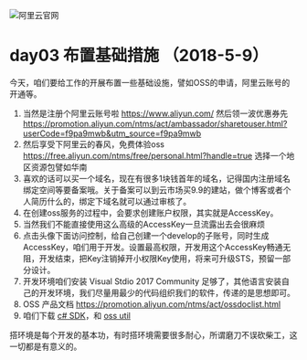 
![阿里云官网](https://github.com/jzaicn/JackCloudDrive/raw/master/doc/img/aliyun_index.png)

# day03 布置基础措施 （2018-5-9）
今天，咱们要给工作的开展布置一些基础设施，譬如OSS的申请，阿里云账号的开通等。
1. 当然是注册个阿里云账号啦 https://www.aliyun.com/ 然后领一波优惠券先 https://promotion.aliyun.com/ntms/act/ambassador/sharetouser.html?userCode=f9pa9mwb&utm_source=f9pa9mwb 
2. 然后享受下阿里云的春风，免费体验oss https://free.aliyun.com/ntms/free/personal.html?handle=true 选择一个地区资源包譬如华南
3. 喜欢的话可以买一个域名，现在有很多1块钱首年的域名，记得国内注册域名绑定空间等要备案哦。关于备案可以到云市场买9.9的建站，做个博客或者个人简历什么的，绑定下域名就可以通过审核了。
4. 在创建oss服务的过程中，会要求创建账户权限，其实就是AccessKey。
5. 当然我们不能直接使用这么高级的AccessKey一旦流露出去会很麻烦
6. 点击头像下面访问控制，给自己创建一个develop的子账号，同时生成AccessKey，咱们用于开发。设置最高权限，开发用这个AccessKey畅通无阻，开发结束，把Key注销掉开小权限Key使用，将来可升级STS，预留一部分设计。
7. 开发环境咱们安装 Visual Stdio 2017 Community 足够了，其他语言安装自己的开发环境，我们尽量用最少的代码组织我们的软件，传递的是思想即可。
8. OSS 产品文档 https://promotion.aliyun.com/ntms/act/ossdoclist.html
9. 咱们下载 [c# SDK](http://docs-aliyun.cn-hangzhou.oss.aliyun-inc.com/assets/attach/32085/cn_zh/1515493045734/aliyun_oss_dotnet_sdk_2_8_0.zip?spm=a2c4g.11186623.2.6.ihyO6q&file=aliyun_oss_dotnet_sdk_2_8_0.zip)，和 [oss util](http://docs-aliyun.cn-hangzhou.oss.aliyun-inc.com/assets/attach/50452/cn_zh/1524644040363/ossutil64.zip?spm=a2c4g.11186623.2.8.HWzgpJ&file=ossutil64.zip) 

搭环境是每个开发的基本功，有时搭环境需要很多耐心，所谓磨刀不误砍柴工，这一切都是有意义的。